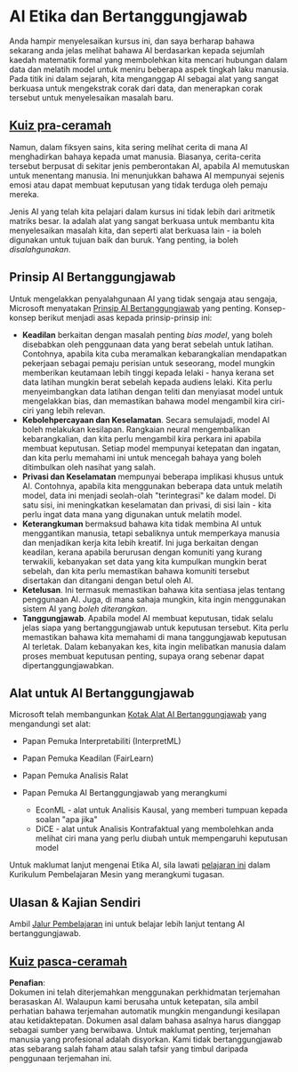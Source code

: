 # AI Etika dan Bertanggungjawab

Anda hampir menyelesaikan kursus ini, dan saya berharap bahawa sekarang anda jelas melihat bahawa AI berdasarkan kepada sejumlah kaedah matematik formal yang membolehkan kita mencari hubungan dalam data dan melatih model untuk meniru beberapa aspek tingkah laku manusia. Pada titik ini dalam sejarah, kita menganggap AI sebagai alat yang sangat berkuasa untuk mengekstrak corak dari data, dan menerapkan corak tersebut untuk menyelesaikan masalah baru.

## [Kuiz pra-ceramah](https://white-water-09ec41f0f.azurestaticapps.net/quiz/5/)

Namun, dalam fiksyen sains, kita sering melihat cerita di mana AI menghadirkan bahaya kepada umat manusia. Biasanya, cerita-cerita tersebut berpusat di sekitar jenis pemberontakan AI, apabila AI memutuskan untuk menentang manusia. Ini menunjukkan bahawa AI mempunyai sejenis emosi atau dapat membuat keputusan yang tidak terduga oleh pemaju mereka.

Jenis AI yang telah kita pelajari dalam kursus ini tidak lebih dari aritmetik matriks besar. Ia adalah alat yang sangat berkuasa untuk membantu kita menyelesaikan masalah kita, dan seperti alat berkuasa lain - ia boleh digunakan untuk tujuan baik dan buruk. Yang penting, ia boleh *disalahgunakan*.

## Prinsip AI Bertanggungjawab

Untuk mengelakkan penyalahgunaan AI yang tidak sengaja atau sengaja, Microsoft menyatakan [Prinsip AI Bertanggungjawab](https://www.microsoft.com/ai/responsible-ai?WT.mc_id=academic-77998-cacaste) yang penting. Konsep-konsep berikut menjadi asas kepada prinsip-prinsip ini:

* **Keadilan** berkaitan dengan masalah penting *bias model*, yang boleh disebabkan oleh penggunaan data yang berat sebelah untuk latihan. Contohnya, apabila kita cuba meramalkan kebarangkalian mendapatkan pekerjaan sebagai pemaju perisian untuk seseorang, model mungkin memberikan keutamaan lebih tinggi kepada lelaki - hanya kerana set data latihan mungkin berat sebelah kepada audiens lelaki. Kita perlu menyeimbangkan data latihan dengan teliti dan menyiasat model untuk mengelakkan bias, dan memastikan bahawa model mengambil kira ciri-ciri yang lebih relevan.
* **Kebolehpercayaan dan Keselamatan**. Secara semulajadi, model AI boleh melakukan kesilapan. Rangkaian neural mengembalikan kebarangkalian, dan kita perlu mengambil kira perkara ini apabila membuat keputusan. Setiap model mempunyai ketepatan dan ingatan, dan kita perlu memahami ini untuk mencegah bahaya yang boleh ditimbulkan oleh nasihat yang salah.
* **Privasi dan Keselamatan** mempunyai beberapa implikasi khusus untuk AI. Contohnya, apabila kita menggunakan beberapa data untuk melatih model, data ini menjadi seolah-olah "terintegrasi" ke dalam model. Di satu sisi, ini meningkatkan keselamatan dan privasi, di sisi lain - kita perlu ingat data mana yang digunakan untuk melatih model.
* **Keterangkuman** bermaksud bahawa kita tidak membina AI untuk menggantikan manusia, tetapi sebaliknya untuk memperkaya manusia dan menjadikan kerja kita lebih kreatif. Ini juga berkaitan dengan keadilan, kerana apabila berurusan dengan komuniti yang kurang terwakili, kebanyakan set data yang kita kumpulkan mungkin berat sebelah, dan kita perlu memastikan bahawa komuniti tersebut disertakan dan ditangani dengan betul oleh AI.
* **Ketelusan**. Ini termasuk memastikan bahawa kita sentiasa jelas tentang penggunaan AI. Juga, di mana sahaja mungkin, kita ingin menggunakan sistem AI yang *boleh diterangkan*.
* **Tanggungjawab**. Apabila model AI membuat keputusan, tidak selalu jelas siapa yang bertanggungjawab untuk keputusan tersebut. Kita perlu memastikan bahawa kita memahami di mana tanggungjawab keputusan AI terletak. Dalam kebanyakan kes, kita ingin melibatkan manusia dalam proses membuat keputusan penting, supaya orang sebenar dapat dipertanggungjawabkan.

## Alat untuk AI Bertanggungjawab

Microsoft telah membangunkan [Kotak Alat AI Bertanggungjawab](https://github.com/microsoft/responsible-ai-toolbox) yang mengandungi set alat:

* Papan Pemuka Interpretabiliti (InterpretML)
* Papan Pemuka Keadilan (FairLearn)
* Papan Pemuka Analisis Ralat
* Papan Pemuka AI Bertanggungjawab yang merangkumi

   - EconML - alat untuk Analisis Kausal, yang memberi tumpuan kepada soalan "apa jika"
   - DiCE - alat untuk Analisis Kontrafaktual yang membolehkan anda melihat ciri mana yang perlu diubah untuk mempengaruhi keputusan model

Untuk maklumat lanjut mengenai Etika AI, sila lawati [pelajaran ini](https://github.com/microsoft/ML-For-Beginners/tree/main/1-Introduction/3-fairness?WT.mc_id=academic-77998-cacaste) dalam Kurikulum Pembelajaran Mesin yang merangkumi tugasan.

## Ulasan & Kajian Sendiri

Ambil [Jalur Pembelajaran](https://docs.microsoft.com/learn/modules/responsible-ai-principles/?WT.mc_id=academic-77998-cacaste) ini untuk belajar lebih lanjut tentang AI bertanggungjawab.

## [Kuiz pasca-ceramah](https://white-water-09ec41f0f.azurestaticapps.net/quiz/6/)

**Penafian**:  
Dokumen ini telah diterjemahkan menggunakan perkhidmatan terjemahan berasaskan AI. Walaupun kami berusaha untuk ketepatan, sila ambil perhatian bahawa terjemahan automatik mungkin mengandungi kesilapan atau ketidaktepatan. Dokumen asal dalam bahasa asalnya harus dianggap sebagai sumber yang berwibawa. Untuk maklumat penting, terjemahan manusia yang profesional adalah disyorkan. Kami tidak bertanggungjawab atas sebarang salah faham atau salah tafsir yang timbul daripada penggunaan terjemahan ini.